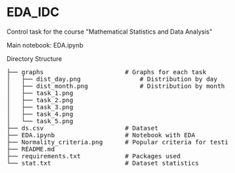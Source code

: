 # EDA_IDC
Control task for the course "Mathematical Statistics and Data Analysis"

Main notebook: EDA.ipynb

Directory Structure

<pre>
├── graphs                      # Graphs for each task
│   ├── dist_day.png                # Distribution by day          
│   ├── dist_month.png              # Distribution by month
│   ├── task_1.png                  
│   ├── task_2.png
│   ├── task_3.png
│   ├── task_4.png
│   └── task_5.png
├── ds.csv                      # Dataset
├── EDA.ipynb                   # Notebook with EDA
├── Normality_criteria.png      # Popular criteria for testing for normal distribution
├── README.md
├── requirements.txt            # Packages used
└── stat.txt                    # Dataset statistics
<pre>
